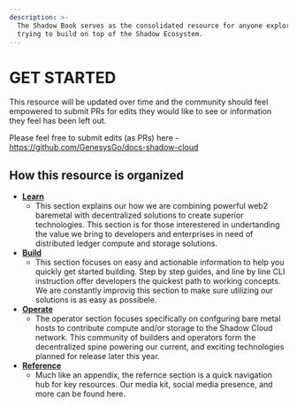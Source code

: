 ```yaml
---
description: >-
  The Shadow Book serves as the consolidated resource for anyone exploring or
  trying to build on top of the Shadow Ecosystem.
---
```


# GET STARTED

This resource will be updated over time and the community should feel empowered to submit PRs for edits they would like to see or information they feel has been left out.

Please feel free to submit edits (as PRs) here - https://github.com/GenesysGo/docs-shadow-cloud

## How this resource is organized

* [**Learn**](learn/)
  * This section explains our how we are combining powerful web2 baremetal with decentralized solutions to create superior technologies. This section is for those interestered in undertanding the value we bring to developers and enterprises in need of distributed ledger compute and storage solutions.
* [**Build**](build/)
  * This section focuses on easy and actionable information to help you quickly get started building. Step by step guides, and line by line CLI instruction offer developers the quickest path to working concepts. We are constantly improvig this section to make sure utilizing our solutions is as easy as possibele.
* [**Operate**](broken-reference)
  * The operator section focuses specifically on confguring bare metal hosts to contribute compute and/or storage to the Shadow Cloud network. This community of builders and operators form the decentralized spine powering our current, and exciting technologies planned for release later this year.
* [**Reference**](reference/)
  * Much like an appendix, the refernce section is a quick navigation hub for key resources. Our media kit, social media presence, and more can be found here.
